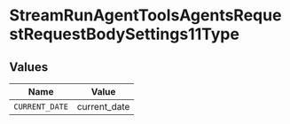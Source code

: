 # StreamRunAgentToolsAgentsRequestRequestBodySettings11Type


## Values

| Name           | Value          |
| -------------- | -------------- |
| `CURRENT_DATE` | current_date   |